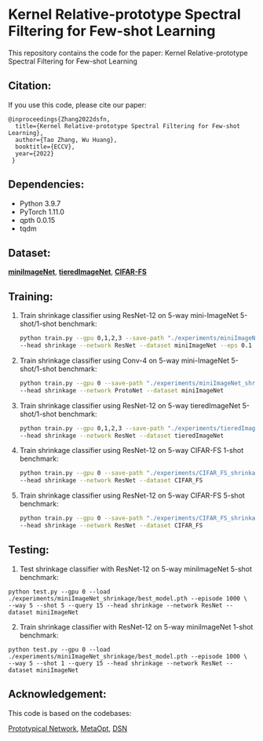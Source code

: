 # Kernel Relative-prototype Spectral Filtering for Few-shot Learning

This repository contains the code for the paper: Kernel Relative-prototype Spectral Filtering for Few-shot Learning

## Citation:
If you use this code, please cite our paper:

```
@inproceedings{Zhang2022dsfn,
  title={Kernel Relative-prototype Spectral Filtering for Few-shot Learning},
  author={Tao Zhang, Wu Huang},
  booktitle={ECCV},
  year={2022}
 }
 ```
 
## Dependencies:
* Python 3.9.7
* PyTorch 1.11.0
* qpth 0.0.15
* tqdm
 
 ## Dataset:
[**miniImageNet**](https://drive.google.com/file/d/1fJAK5WZTjerW7EWHHQAR9pRJVNg1T1Y7), [**tieredImageNet**](https://drive.google.com/file/d/1nVGCTd9ttULRXFezh4xILQ9lUkg0WZCG), [**CIFAR-FS**](https://www.cs.toronto.edu/~kriz/cifar-100-python.tar.gz)

## Training:
1. Train shrinkage classifier using ResNet-12 on 5-way mini-ImageNet 5-shot/1-shot benchmark:
    ```bash
    python train.py --gpu 0,1,2,3 --save-path "./experiments/miniImageNet_shrinkage" --train-shot 15 --train-query 10\
    --head shrinkage --network ResNet --dataset miniImageNet --eps 0.1
    ```
2. Train shrinkage classifier using Conv-4 on 5-way mini-ImageNet 5-shot/1-shot benchmark:
    ```bash
    python train.py --gpu 0 --save-path "./experiments/miniImageNet_shrinkage" --train-shot 15 --train-query 10\
    --head shrinkage --network ProtoNet --dataset miniImageNet
    ```
3. Train shrinkage classifier using ResNet-12 on 5-way tieredImageNet  5-shot/1-shot benchmark:
    ```bash
    python train.py --gpu 0,1,2,3 --save-path "./experiments/tieredImageNet_shrinkage" --train-shot 10 --train-query 15\
    --head shrinkage --network ResNet --dataset tieredImageNet
    ```
4. Train shrinkage classifier using ResNet-12 on 5-way CIFAR-FS 1-shot benchmark:
    ```bash
    python train.py --gpu 0 --save-path "./experiments/CIFAR_FS_shrinkage" --train-shot 2 --train-query 20\
    --head shrinkage --network ResNet --dataset CIFAR_FS
    ```

5. Train shrinkage classifier using ResNet-12 on 5-way CIFAR-FS 5-shot benchmark:
    ```bash
    python train.py --gpu 0 --save-path "./experiments/CIFAR_FS_shrinkage" --train-shot 15 --train-query 10\
    --head shrinkage --network ResNet --dataset CIFAR_FS
    ```
## Testing:
1. Test shrinkage classifier with ResNet-12 on 5-way miniImageNet 5-shot benchmark:
```
python test.py --gpu 0 --load ./experiments/miniImageNet_shrinkage/best_model.pth --episode 1000 \
--way 5 --shot 5 --query 15 --head shrinkage --network ResNet --dataset miniImageNet
```

2. Train shrinkage classifier with ResNet-12 on 5-way miniImageNet 1-shot benchmark:
```
python test.py --gpu 0 --load ./experiments/miniImageNet_shrinkage/best_model.pth --episode 1000 \
--way 5 --shot 1 --query 15 --head shrinkage --network ResNet --dataset miniImageNet
```

## Acknowledgement:
This code is based on the codebases:

[Prototypical Network](https://github.com/jakesnell/prototypical-networks),
[MetaOpt](https://github.com/kjunelee/MetaOptNet),
[DSN](https://github.com/chrysts/dsn_fewshot)
